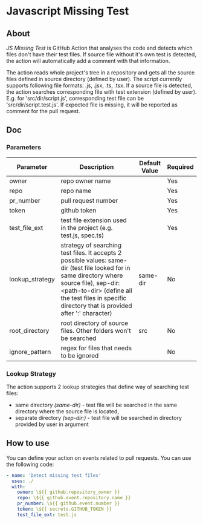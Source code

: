 # Javascript Missing Test

## About

*JS Missing Test* is GitHub Action that analyses the code and detects which files don't have their test files. If source file without it's own test is detected, the action will automatically add a comment with that information.

The action reads whole project's tree in a repository and gets all the source files defined in source directory (defined by user). The script currently supports following file formats: .js, .jsx, .ts, .tsx. If a source file is detected, the action searches corresponding file with test extension (defined by user). E.g. for 'src/dir/script.js', corresponding test file can be 'src/dir/script.test.js'. If expected file is missing, it will be reported as comment for the pull request.

## Doc

### Parameters

| Parameter   | Description        | Default Value | Required |
|-------------|--------------------|---------------|----------|
|owner        |repo owner name     |               |Yes       |
|repo         |repo name           |               |Yes       |
|pr_number    |pull request number |               |Yes       |
|token        |github token        |               |Yes       |
|test_file_ext|test file extension used in the project (e.g. test.js, spec.ts) |               |Yes       |
|lookup_strategy|strategy of searching test files. It accepts 2 possible values: same-dir (test file looked for in same directory where source file), sep-dir:\<path-to-dir\> (define all the test files in specific directory that is provided after ':' character)                 |same-dir       |No
|root_directory|root directory of source files. Other folders won't be searched     |src               |No       |
|ignore_pattern|regex for files that needs to be ignored|               |No       |


### Lookup Strategy

The action supports 2 lookup strategies that define way of searching test files:
- same directory *(same-dir)* - test file will be searched in the same directory where the source file is located,
- separate directory *(sep-dir:<dir-path>)* - test file will be searched in directory provided by user in *<dir-path>* argument

## How to use

You can define your action on events related to pull requests. You can use the following code:

```yaml
- name: 'Detect missing test files'
  uses: ./
  with:
    owner: \${{ github.repository_owner }}
    repo: \${{ github.event.repository.name }}
    pr_number: \${{ github.event.number }}
    token: \${{ secrets.GITHUB_TOKEN }}
    test_file_ext: test.js

```
